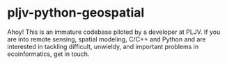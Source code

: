 # pljv-python-geospatial
Ahoy! This is an immature codebase piloted by a developer at PLJV. If you are into remote sensing, spatial modeling, C/C++ and Python and are interested in tackling difficult, unwieldy, and important problems in ecoinformatics, get in touch.  
